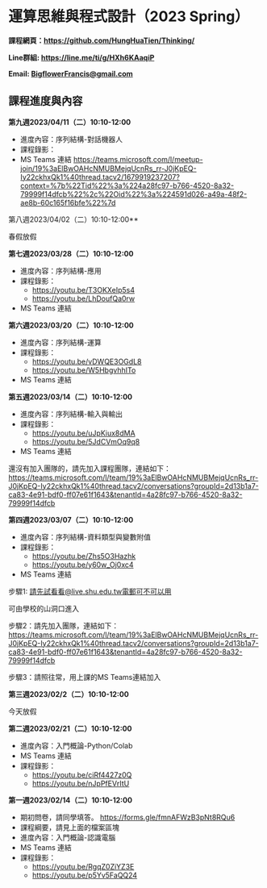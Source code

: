 # 運算思維與程式設計（2023 Spring）

**課程網頁：https://github.com/HungHuaTien/Thinking/**

**Line群組: https://line.me/ti/g/HXh6KAaqiP**

**Email: BigflowerFrancis@gmail.com**

## 課程進度與內容

**第九週2023/04/11（二）10:10-12:00**

- 進度內容：序列結構-對話機器人
- 課程錄影：
- MS Teams 連結 
https://teams.microsoft.com/l/meetup-join/19%3aElBwOAHcNMUBMejqUcnRs_rr-J0jKpEQ-Iy22ckhxQk1%40thread.tacv2/1679919237207?context=%7b%22Tid%22%3a%224a28fc97-b766-4520-8a32-79999f14dfcb%22%2c%22Oid%22%3a%224591d026-a49a-48f2-ae8b-60c165f16bfe%22%7d

第八週2023/04/02（二）10:10-12:00**

 春假放假

**第七週2023/03/28（二）10:10-12:00**

- 進度內容：序列結構-應用
- 課程錄影：
  - https://youtu.be/T3OKXeIp5s4
  - https://youtu.be/LhDoufQa0rw
- MS Teams 連結 

**第六週2023/03/20（二）10:10-12:00**

- 進度內容：序列結構-運算
- 課程錄影：
  - https://youtu.be/vDWQE3OGdL8
  - https://youtu.be/W5HbgvhhITo
- MS Teams 連結 


**第五週2023/03/14（二）10:10-12:00**

- 進度內容：序列結構-輸入與輸出
- 課程錄影：
  - https://youtu.be/uJpKiux8dMA
  - https://youtu.be/5JdCVmOq9q8
- MS Teams 連結 

還沒有加入團隊的，請先加入課程團隊，連結如下：
https://teams.microsoft.com/l/team/19%3aElBwOAHcNMUBMejqUcnRs_rr-J0jKpEQ-Iy22ckhxQk1%40thread.tacv2/conversations?groupId=2d13b1a7-ca83-4e91-bdf0-ff07e61f1643&tenantId=4a28fc97-b766-4520-8a32-79999f14dfcb


**第四週2023/03/07（二）10:10-12:00**

- 進度內容：序列結構-資料類型與變數附值
- 課程錄影：
  - https://youtu.be/Zhs5O3Hazhk
  - https://youtu.be/y60w_Oj0xc4
- MS Teams 連結 

步驟1: 請先試看看@live.shu.edu.tw電郵可不可以用

可由學校的山洞口進入

步驟2：請先加入團隊，連結如下：
https://teams.microsoft.com/l/team/19%3aElBwOAHcNMUBMejqUcnRs_rr-J0jKpEQ-Iy22ckhxQk1%40thread.tacv2/conversations?groupId=2d13b1a7-ca83-4e91-bdf0-ff07e61f1643&tenantId=4a28fc97-b766-4520-8a32-79999f14dfcb

步驟3：請照往常，用上課的MS Teams連結加入

**第三週2023/02/2（二）10:10-12:00**

今天放假

**第二週2023/02/21（二）10:10-12:00**

- 進度內容：入門概論-Python/Colab
- MS Teams 連結
- 課程錄影：
  - https://youtu.be/ciRf4427z0Q
  - https://youtu.be/nJpPfEVrItU


**第一週2023/02/14（二）10:10-12:00**

- 期初問卷，請同學填答。 https://forms.gle/fmnAFWzB3pNt8RQu6
- 課程綱要，請見上面的檔案區塊
- 進度內容：入門概論-認識電腦
- MS Teams 連結
- 課程錄影：
  - https://youtu.be/RgqZ0ZiYZ3E         
  - https://youtu.be/p5Yv5FaQQ24
           





